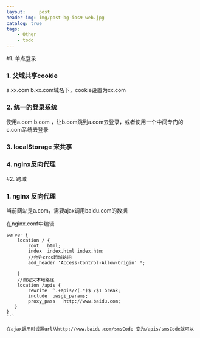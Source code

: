 ```yaml
---
layout:     post
header-img: img/post-bg-ios9-web.jpg
catalog: true
tags:
    - Other
    - todo
---
```


#1. 单点登录
### 1. 父域共享cookie
a.xx.com b.xx.com域名下，cookie设置为xx.com

### 2. 统一的登录系统
使用a.com b.com ，让b.com跳到a.com去登录，或者使用一个中间专门的c.com系统去登录

### 3. localStorage 来共享

### 4. nginx反向代理



#2. 跨域
### 1. nginx 反向代理
当前网站是a.com，需要ajax调用baidu.com的数据

在nginx.conf中编辑

``````
server {
    location / {
        root   html;
        index  index.html index.htm;
        //允许cros跨域访问
        add_header 'Access-Control-Allow-Origin' *;

    }
    //自定义本地路径
    location /apis {
        rewrite  ^.+apis/?(.*)$ /$1 break;
        include  uwsgi_params;
        proxy_pass   http://www.baidu.com;
   }
}
```

在ajax调用时设置url从http://www.baidu.com/smsCode 变为/apis/smsCode就可以
